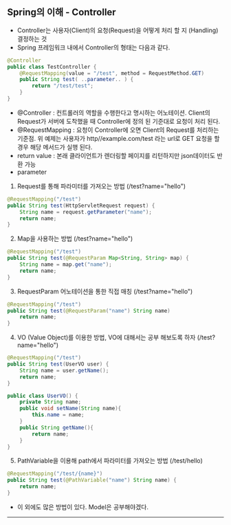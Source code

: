 ## Spring의 이해 - Controller

- Controller는 사용자(Client)의 요청(Request)을 어떻게 처리 할 지 (Handling) 결정하는 것
- Spring 프레임워크 내에서 Controller의 형태는 다음과 같다.

```java
@Controller
public class TestController {
    @RequestMapping(value = "/test", method = RequestMethod.GET)
    public String test( ..parameter.. ) {
        return "/test/test";
    }
}
```

- @Controller : 컨트롤러의 역할을 수행한다고 명시하는 어노테이션. Client의 Request가 서버에 도착했을 때 Controller에 정의 된 기준대로 요청이 처리 된다. 
- @RequestMapping : 요청이 Controller에 오면 Client의 Request를 처리하는 기준점. 위 예제는 사용자가 http//example.com/test 라는 url로 GET 요청을 할 경우 해당 메서드가 실행 된다.
- return value : 본래 클라이언트가 렌더링할 페이지를 리턴하지만 json데이터도 반환 가능
- parameter

1. Request를 통해 파라미터를 가져오는 방법 (/test?name="hello")

``` java
@RequestMapping("/test")
public String test(HttpServletRequest request) {
    String name = request.getParameter("name");
    return name;
}
```

2. Map을 사용하는 방법 (/test?name="hello")
``` java
@RequestMapping("/test")
public String test(@RequestParam Map<String, String> map) {
    String name = map.get("name");
    return name;
}
```
3. RequestParam 어노테이션을 통한 직접 매칭 (/test?name="hello")
``` java
@RequestMapping("/test")
public String test(@RequestParam("name") String name)
    return name;
}
```
4. VO (Value Object)를 이용한 방법, VO에 대해서는 공부 해보도록 하자 (/test?name="hello")
``` java
@RequestMapping("/test")
public String test(UserVO user) {
    String name = user.getName();
    return name;
}

public class UserVO() {
    private String name;
    public void setName(String name){
        this.name = name;
    }
    public String getName(){
        return name;
    }
}
```
5. PathVariable을 이용해 path에서 파라미터를 가져오는 방법 (/test/hello)

``` java
@RequestMapping("/test/{name}")
public String test(@PathVariable("name") String name) {
    return name;
}
```
- 이 외에도 많은 방법이 있다. Model은 공부해야겠다.
-------------

